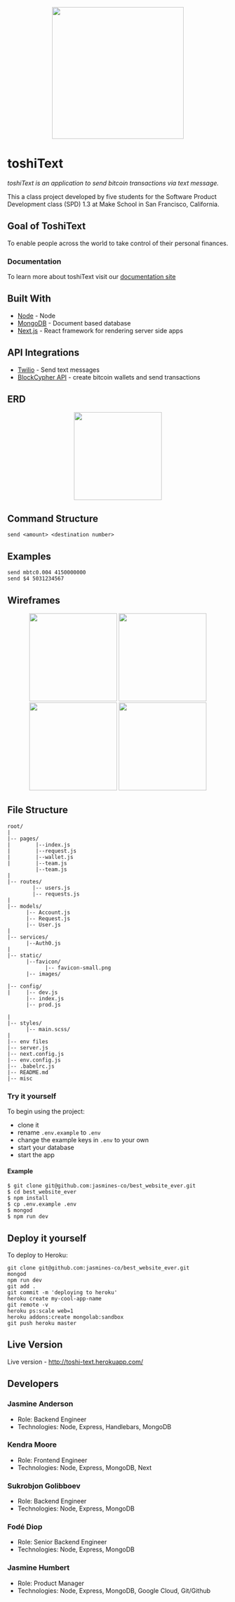 <p align="center">
    <img src="static/dark-logo.png"
         width="300" />
</p>

# toshiText

*toshiText is an application to send bitcoin transactions via text message.*

This a class project developed by five students for the Software Product Development class (SPD) 1.3 at Make School in San Francisco, California.

## Goal of ToshiText
To enable people across the world to take control of their personal finances.

### Documentation
To learn more about toshiText visit our [documentation site](https://jasmines-co.github.io/best_website_ever/)

## Built With
* [Node](https://nodejs.org/en/) - Node
* [MongoDB](https://www.mongodb.com/) - Document based database
* [Next.js](https://nextjs.org/) - React framework for rendering server side apps

## API Integrations
* [Twilio](https://www.twilio.com/) - Send text messages
* [BlockCypher API](https://www.blockcypher.com/dev/bitcoin/) - create bitcoin wallets and send transactions

## ERD
<p align="center">
    <img src="static/erd.png"
         width="200" />
</p>

## Command Structure
`send <amount> <destination number>`

## Examples
```
send mbtc0.004 4150000000
send $4 5031234567
```

## Wireframes
<p align="center">
    <img src="static/wireframe1.png"
         width="200" />
     <img src="static/wireframe2.png"
         width="200" />
    <img src="static/wireframe3.png"
         width="200" />
    <img src="static/wireframe4.png"
         width="200" />
</p>

## File Structure 
```
root/
|
|-- pages/              
|        |--index.js
|        |--request.js
|        |--wallet.js
|        |--team.js
         |--team.js
|
|-- routes/               
        |-- users.js
        |-- requests.js
|
|-- models/                     
      |-- Account.js
      |-- Request.js
      |-- User.js
|
|-- services/                     
      |--Auth0.js
|
|-- static/ 
      |--favicon/
            |-- favicon-small.png
      |-- images/
      
|-- config/                     
|     |-- dev.js
      |-- index.js
      |-- prod.js
      
|
|-- styles/                 
      |-- main.scss/
|
|-- env files                 
|-- server.js                
|-- next.config.js            
|-- env.config.js 
|-- .babelrc.js
|-- README.md
|-- misc
```

### Try it yourself
To begin using the project:

* clone it
* rename `.env.example` to `.env` 
* change the example keys in `.env` to your own
* start your database
* start the app

#### Example
```
$ git clone git@github.com:jasmines-co/best_website_ever.git
$ cd best_website_ever
$ npm install
$ cp .env.example .env
$ mongod
$ npm run dev
```

## Deploy it yourself
To deploy to Heroku:

```
git clone git@github.com:jasmines-co/best_website_ever.git
mongod
npm run dev
git add .
git commit -m 'deploying to heroku'
heroku create my-cool-app-name
git remote -v
heroku ps:scale web=1
heroku addons:create mongolab:sandbox
git push heroku master
```

## Live Version 
Live version - http://toshi-text.herokuapp.com/

## Developers
### Jasmine Anderson
  - Role: Backend Engineer
  - Technologies: Node, Express, Handlebars, MongoDB
### Kendra Moore
  - Role: Frontend Engineer
  - Technologies: Node, Express, MongoDB, Next
### Sukrobjon Golibboev
  - Role: Backend Engineer
  - Technologies: Node, Express, MongoDB
### Fodé Diop
  - Role: Senior Backend Engineer
  - Technologies: Node, Express, MongoDB
### Jasmine Humbert
  - Role: Product Manager
  - Technologies: Node, Express, MongoDB, Google Cloud, Git/Github



